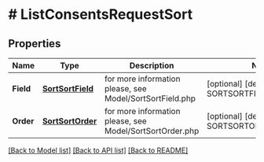 # # ListConsentsRequestSort


## Properties 


Name | Type | Description | Notes
------------ | ------------- | ------------- | -------------
**Field**| [**SortSortField**](SortSortField.md) |  for more information please, see Model/SortSortField.php  | [optional] [default to SORTSORTFIELD_UNKNOWN]
**Order**| [**SortSortOrder**](SortSortOrder.md) |  for more information please, see Model/SortSortOrder.php  | [optional] [default to SORTSORTORDER_DESC]


[[Back to Model list]](../../README.md#models) [[Back to API list]](../../README.md#endpoints) [[Back to README]](../../README.md)

